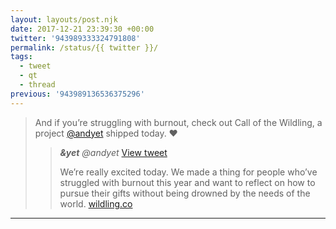 ```yaml
---
layout: layouts/post.njk
date: 2017-12-21 23:39:30 +00:00
twitter: '943989333324791808'
permalink: /status/{{ twitter }}/
tags: 
  - tweet
  - qt
  - thread
previous: '943989136536375296'
---
```


> And if you’re struggling with burnout, check out Call of the Wildling, a project [@andyet](https://twitter.com/andyet) shipped today. ❤️
> 
> > <cite>**&yet** @andyet</cite> [View tweet](https://twitter.com/andyet/status/943944933387354117)
> > 
> > We’re really excited today. We made a thing for people who’ve struggled with burnout this year and want to reflect on how to pursue their gifts without being drowned by the needs of the world. [wildling.co](http://wildling.co)

---
